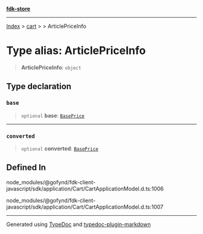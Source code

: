 [**fdk-store**](../../../README.md)
***

[Index](../../../API.md) > [cart](../../README.md) > [<internal>](../README.md) > ArticlePriceInfo

# Type alias: ArticlePriceInfo

> **ArticlePriceInfo**: `object`

## Type declaration

### `base`

> `optional` **base**: [`BasePrice`](type-alias.BasePrice.md)

***

### `converted`

> `optional` **converted**: [`BasePrice`](type-alias.BasePrice.md)

## Defined In

node\_modules/@gofynd/fdk-client-javascript/sdk/application/Cart/CartApplicationModel.d.ts:1006

node\_modules/@gofynd/fdk-client-javascript/sdk/application/Cart/CartApplicationModel.d.ts:1007

***
Generated using [TypeDoc](https://typedoc.org/) and [typedoc-plugin-markdown](https://www.npmjs.com/package/typedoc-plugin-markdown)
